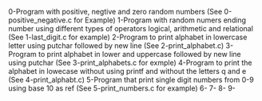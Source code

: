 0-Program with positive, negtive and zero random numbers (See 0-positive_negative.c for Example)
1-Program with random numers ending number using different types of operators logical, arithmetic and relational (See 1-last_digit.c for example)
2-Program to print alphabet in lowercase letter using putchar followed by new line (See 2-print_alphabet.c)
3-Program to print alphabet in lower and uppercase followed by new line using putchar (See 3-print_alphabets.c for exmple)
4-Program to print the alphabet in lowecase without using printf and without the letters q and e (See 4-print_alphabt.c)
5-Program that print single digit numbers from 0-9 using base 10 as ref (See 5-print_numbers.c for example)
6-
7-
8-
9-
